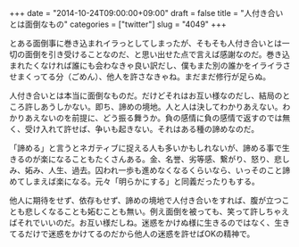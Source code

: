 +++
date = "2014-10-24T09:00:00+09:00"
draft = false
title = "人付き合いとは面倒なもの"
categories = ["twitter"]
slug = "4049"
+++

とある面倒事に巻き込まれイラっとしてしまったが、そもそも人付き合いとは一切の面倒を引き受けることなのだ、と思い出せた点で言えば感謝なのだ。巻き込まれたくなければ誰にも会わなきゃ良い訳だし、僕もまた別の誰かをイライラさせまくってる分（ごめん）、他人を許さなきゃね。まだまだ修行が足らぬ。

人付き合いとは本当に面倒なものだ。だけどそれはお互い様なのだし、結局のところ許しあうしかない。即ち、諦めの境地。人と人は決してわかりあえない。わかりあえないのを前提に、どう振る舞うか。負の感情に負の感情で返すのでは無く、受け入れて許せば、争いも起きない。それはある種の諦めなのだ。

「諦める」と言うとネガティブに捉える人も多いかもしれないが、諦める事で生きるのが楽になることもたくさんある。金、名誉、劣等感、繋がり、怒り、悲しみ、妬み、人生、過去。囚われ一歩も進めなくなるくらいなら、いっそのこと諦めてしまえば楽になる。元々「明らかにする」と同義だったりもする。

他人に期待をせず、依存もせず、諦めの境地で人付き合いをすれば、腹が立つことも悲しくなることも妬むことも無い。例え面倒を被っても、笑って許しちゃえばそれでいいのだ。お互い様だしね。迷惑をかけぬ様に生きるのではなく、生きてるだけで迷惑をかけてるのだから他人の迷惑を許せばOKの精神で。
